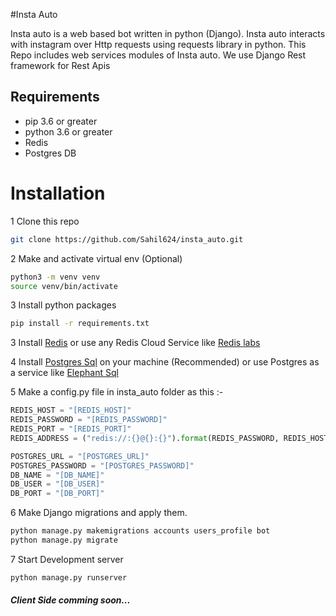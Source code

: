 #Insta Auto

Insta auto is a web based bot written in python (Django). 
Insta auto interacts with instagram over Http requests using requests library in python.
This Repo includes web services modules of Insta auto. We use Django Rest framework for Rest Apis

## Requirements

* pip 3.6 or greater
* python 3.6 or greater
* Redis
* Postgres DB

# Installation

1 Clone this repo

```bash
git clone https://github.com/Sahil624/insta_auto.git
```

2 Make and activate virtual env (Optional)

```bash
python3 -m venv venv
source venv/bin/activate
```

3 Install python packages

```bash
pip install -r requirements.txt
```

3 Install [Redis]('https://redis.io/') or use any Redis Cloud Service like [Redis labs]('https://redislabs.com/')

4 Install [Postgres Sql]('https://www.postgresql.org/') on your machine (Recommended) or use Postgres as a service 
like [Elephant Sql]('https://www.elephantsql.com/')

5 Make a config.py file in insta_auto folder as this :-

```python
REDIS_HOST = "[REDIS_HOST]"
REDIS_PASSWORD = "[REDIS_PASSWORD]"
REDIS_PORT = "[REDIS_PORT]"
REDIS_ADDRESS = ("redis://:{}@{}:{}").format(REDIS_PASSWORD, REDIS_HOST, REDIS_PORT)

POSTGRES_URL = "[POSTGRES_URL]"
POSTGRES_PASSWORD = "[POSTGRES_PASSWORD]"
DB_NAME = "[DB_NAME]"
DB_USER = "[DB_USER]"
DB_PORT = "[DB_PORT]"

```

6 Make Django migrations and apply them.
```bash
python manage.py makemigrations accounts users_profile bot
python manage.py migrate
```

7 Start Development server
```bash
python manage.py runserver
```

##### Client Side comming soon...
